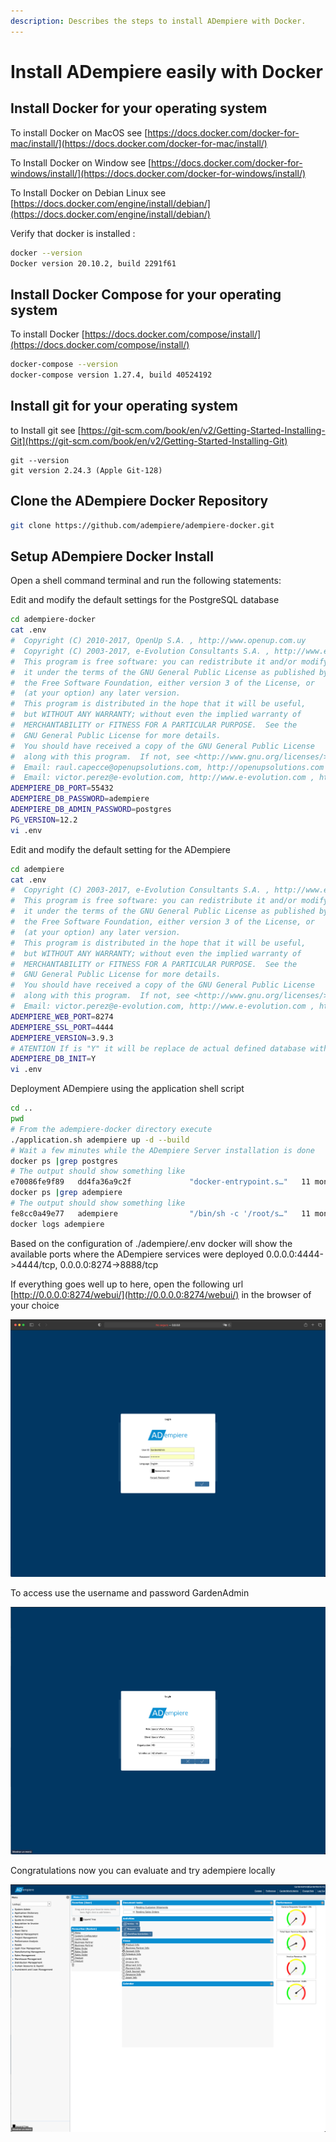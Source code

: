 ```yaml
---
description: Describes the steps to install ADempiere with Docker.
---
```


# Install ADempiere easily with Docker

## Install Docker for your operating system

To install Docker on MacOS see [https://docs.docker.com/docker-for-mac/install/](https://docs.docker.com/docker-for-mac/install/)

To Install Docker on Window see [https://docs.docker.com/docker-for-windows/install/](https://docs.docker.com/docker-for-windows/install/)

To Install Docker on Debian Linux see [https://docs.docker.com/engine/install/debian/](https://docs.docker.com/engine/install/debian/)

Verify that docker is installed :

```bash
docker --version
Docker version 20.10.2, build 2291f61
```

## Install Docker Compose for your operating system

To install Docker [https://docs.docker.com/compose/install/](https://docs.docker.com/compose/install/)

```bash
docker-compose --version
docker-compose version 1.27.4, build 40524192
```

## Install git for your operating system

to Install git see [https://git-scm.com/book/en/v2/Getting-Started-Installing-Git](https://git-scm.com/book/en/v2/Getting-Started-Installing-Git)

```text
git --version
git version 2.24.3 (Apple Git-128)
```

## Clone the ADempiere Docker Repository

```bash
git clone https://github.com/adempiere/adempiere-docker.git
```

## Setup ADempiere Docker Install

Open a shell command terminal and run the following statements:

Edit and modify the default settings for the PostgreSQL database 

```bash
cd adempiere-docker
cat .env
#  Copyright (C) 2010-2017, OpenUp S.A. , http://www.openup.com.uy
#  Copyright (C) 2003-2017, e-Evolution Consultants S.A. , http://www.e-evolution.com
#  This program is free software: you can redistribute it and/or modify
#  it under the terms of the GNU General Public License as published by
#  the Free Software Foundation, either version 3 of the License, or
#  (at your option) any later version.
#  This program is distributed in the hope that it will be useful,
#  but WITHOUT ANY WARRANTY; without even the implied warranty of
#  MERCHANTABILITY or FITNESS FOR A PARTICULAR PURPOSE.  See the
#  GNU General Public License for more details.
#  You should have received a copy of the GNU General Public License
#  along with this program.  If not, see <http://www.gnu.org/licenses/>.
#  Email: raul.capecce@openupsolutions.com, http://openupsolutions.com , http://github.com/rcapecce
#  Email: victor.perez@e-evolution.com, http://www.e-evolution.com , http://github.com/e-Evolution
ADEMPIERE_DB_PORT=55432
ADEMPIERE_DB_PASSWORD=adempiere
ADEMPIERE_DB_ADMIN_PASSWORD=postgres
PG_VERSION=12.2
vi .env
```

Edit and modify the default setting for the ADempiere

```bash
cd adempiere
cat .env
#  Copyright (C) 2003-2017, e-Evolution Consultants S.A. , http://www.e-evolution.com
#  This program is free software: you can redistribute it and/or modify
#  it under the terms of the GNU General Public License as published by
#  the Free Software Foundation, either version 3 of the License, or
#  (at your option) any later version.
#  This program is distributed in the hope that it will be useful,
#  but WITHOUT ANY WARRANTY; without even the implied warranty of
#  MERCHANTABILITY or FITNESS FOR A PARTICULAR PURPOSE.  See the
#  GNU General Public License for more details.
#  You should have received a copy of the GNU General Public License
#  along with this program.  If not, see <http://www.gnu.org/licenses/>.ce
#  Email: victor.perez@e-evolution.com, http://www.e-evolution.com , http://github.com/e-Evolution
ADEMPIERE_WEB_PORT=8274
ADEMPIERE_SSL_PORT=4444
ADEMPIERE_VERSION=3.9.3
# ATENTION If is "Y" it will be replace de actual defined database with a empty ADempiere seed
ADEMPIERE_DB_INIT=Y
vi .env
```

Deployment ADempiere using the application shell script

```bash
cd ..
pwd 
# From the adempiere-docker directory execute
./application.sh adempiere up -d --build
# Wait a few minutes while the ADempiere Server installation is done 
docker ps |grep postgres
# The output should show something like 
e70086fe9f89   dd4fa36a9c2f             "docker-entrypoint.s…"   11 months ago       Up 4 minutes       0.0.0.0:55432->5432/tcp                          postgres122_db_1
docker ps |grep adempiere
# The output should show something like 
fe8cc0a49e77   adempiere                "/bin/sh -c '/root/s…"   11 months ago       Up 8 minutes       0.0.0.0:4444->4444/tcp, 0.0.0.0:8274->8888/tcp   adempiere
docker logs adempiere
```

Based on the configuration of ./adempiere/.env docker will show the available ports where the ADempiere services were deployed 0.0.0.0:4444-&gt;4444/tcp, 0.0.0.0:8274-&gt;8888/tcp

If everything goes well up to here, open the following url [http://0.0.0.0:8274/webui/](http://0.0.0.0:8274/webui/) in the browser of your choice

![](../.gitbook/assets/image%20%2814%29.png)

To access use the username and password GardenAdmin

![ADempiere Role](../.gitbook/assets/image%20%2810%29.png)

Congratulations now you can evaluate and try adempiere locally

![ADempiere Main Screen](../.gitbook/assets/image%20%2811%29.png)



